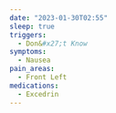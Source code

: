 ```yaml
---
date: "2023-01-30T02:55"
sleep: true
triggers:
  - Don&#x27;t Know
symptoms:
  - Nausea
pain_areas:
  - Front Left
medications:
  - Excedrin
---
```


<!-- @format -->
